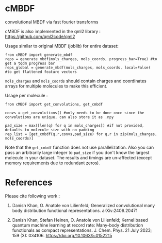 # cMBDF
convolutional MBDF via fast fourier transforms

cMBDF is also implemented in the qml2 library : https://github.com/qml2code/qml2


Usage similar to original MBDF (joblib) for entire dataset:
```
from cMBDF import generate_mbdf
reps = generate_mbdf(mols_charges, mols_coords, progress_bar=True) #to get a tqdm progress bar
reps_global = generate_mbdf(mols_charges, mols_coords, local=False) #to get flattened feature vectors
```
`mols_charges` and `mols_coords` should contain charges and coordinates arrays for multiple molecules to make this efficient.

Usage per molecule :

```
from cMBDF import get_convolutions, get_cmbdf

convs = get_convolutions() #only needs to be done once since the convolutions are unique, can also store it as .npy 

pad_size = max([len(q) for q in mols_charges]) #if not provided, defaults to molecule size with no padding
rep_list = [get_cmbdf(q,r,convs,pad_size) for q,r in zip(mols_charges, mols_coords)]
```
Note that the `get_cmbdf` function does not use parallelization. Also you can pass an arbitrarily large integer to `pad_size` if you don't know the largest molecule in your dataset. The results and timings are un-affected (except memory requirements due to redundant zeros).

# References
Please cite following work :

1. Danish Khan, O. Anatole von Lilienfeld; Generalized convolutional many body distribution functional representations. arXiv:2409.20471


2. Danish Khan, Stefan Heinen, O. Anatole von Lilienfeld; Kernel based quantum machine learning at record rate: Many-body distribution functionals as compact representations. J. Chem. Phys. 21 July 2023; 159 (3): 034106. https://doi.org/10.1063/5.0152215
